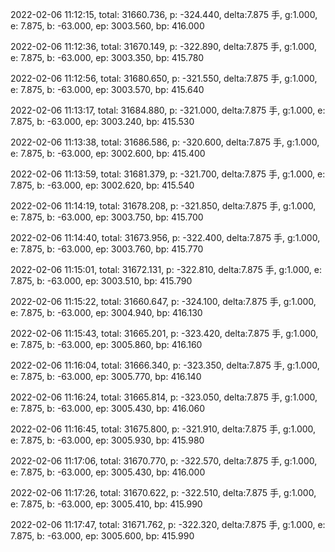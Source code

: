 2022-02-06 11:12:15, total: 31660.736, p: -324.440, delta:7.875 手, g:1.000, e: 7.875, b: -63.000, ep: 3003.560, bp: 416.000

2022-02-06 11:12:36, total: 31670.149, p: -322.890, delta:7.875 手, g:1.000, e: 7.875, b: -63.000, ep: 3003.350, bp: 415.780

2022-02-06 11:12:56, total: 31680.650, p: -321.550, delta:7.875 手, g:1.000, e: 7.875, b: -63.000, ep: 3003.570, bp: 415.640

2022-02-06 11:13:17, total: 31684.880, p: -321.000, delta:7.875 手, g:1.000, e: 7.875, b: -63.000, ep: 3003.240, bp: 415.530

2022-02-06 11:13:38, total: 31686.586, p: -320.600, delta:7.875 手, g:1.000, e: 7.875, b: -63.000, ep: 3002.600, bp: 415.400

2022-02-06 11:13:59, total: 31681.379, p: -321.700, delta:7.875 手, g:1.000, e: 7.875, b: -63.000, ep: 3002.620, bp: 415.540

2022-02-06 11:14:19, total: 31678.208, p: -321.850, delta:7.875 手, g:1.000, e: 7.875, b: -63.000, ep: 3003.750, bp: 415.700

2022-02-06 11:14:40, total: 31673.956, p: -322.400, delta:7.875 手, g:1.000, e: 7.875, b: -63.000, ep: 3003.760, bp: 415.770

2022-02-06 11:15:01, total: 31672.131, p: -322.810, delta:7.875 手, g:1.000, e: 7.875, b: -63.000, ep: 3003.510, bp: 415.790

2022-02-06 11:15:22, total: 31660.647, p: -324.100, delta:7.875 手, g:1.000, e: 7.875, b: -63.000, ep: 3004.940, bp: 416.130

2022-02-06 11:15:43, total: 31665.201, p: -323.420, delta:7.875 手, g:1.000, e: 7.875, b: -63.000, ep: 3005.860, bp: 416.160

2022-02-06 11:16:04, total: 31666.340, p: -323.350, delta:7.875 手, g:1.000, e: 7.875, b: -63.000, ep: 3005.770, bp: 416.140

2022-02-06 11:16:24, total: 31665.814, p: -323.050, delta:7.875 手, g:1.000, e: 7.875, b: -63.000, ep: 3005.430, bp: 416.060

2022-02-06 11:16:45, total: 31675.800, p: -321.910, delta:7.875 手, g:1.000, e: 7.875, b: -63.000, ep: 3005.930, bp: 415.980

2022-02-06 11:17:06, total: 31670.770, p: -322.570, delta:7.875 手, g:1.000, e: 7.875, b: -63.000, ep: 3005.430, bp: 416.000

2022-02-06 11:17:26, total: 31670.622, p: -322.510, delta:7.875 手, g:1.000, e: 7.875, b: -63.000, ep: 3005.410, bp: 415.990

2022-02-06 11:17:47, total: 31671.762, p: -322.320, delta:7.875 手, g:1.000, e: 7.875, b: -63.000, ep: 3005.600, bp: 415.990